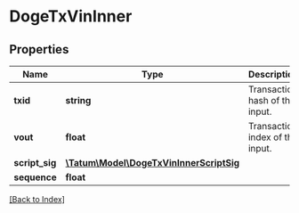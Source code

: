 # DogeTxVinInner

## Properties

Name | Type | Description | Notes
------------ | ------------- | ------------- | -------------
**txid** | **string** | Transaction hash of the input. | [optional]
**vout** | **float** | Transaction index of the input. | [optional]
**script_sig** | [**\Tatum\Model\DogeTxVinInnerScriptSig**](DogeTxVinInnerScriptSig.md) |  | [optional]
**sequence** | **float** |  | [optional]

[[Back to Index]](../index.md)
